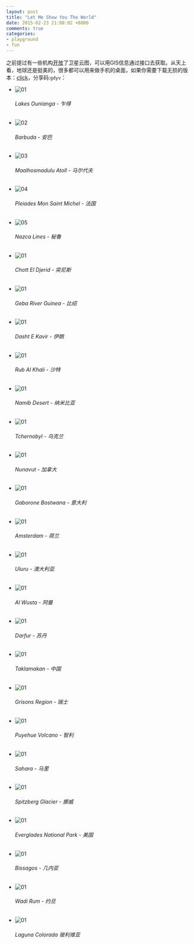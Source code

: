 ```yaml
---
layout: post
title: "Let Me Show You The World"
date: 2015-02-23 21:08:02 +0800
comments: true
categories:
- playground
- fun
---
```


之前提过有一些机构[开放](http://www.ppgis.net/imagery.htm)了卫星云图，可以用GIS信息通过接口去获取。从天上看，地球还是挺美的，很多都可以用来做手机的桌面，如果你需要下载无损的版本：[click](http://pan.baidu.com/s/1sjuiOqx)，分享码:`gdyv`：

<link rel="stylesheet" type="text/css" href="/downloads/static/css/elasticstack_slider.css" />

<div class="slider-container">
    <ul id="elasticstack" class="elasticstack">
        <li><img src="/downloads/images/2015_02/satellite_images/r19961_39_2013.jpg" alt="01"/><h6>Lakes Ounianga - 乍得</h6></li>
        <li><img src="/downloads/images/2015_02/satellite_images/r1460_39_2006.jpg" alt="02"/><h6>Barbuda - 安巴</h6></li>
        <li><img src="/downloads/images/2015_02/satellite_images/r1585_39_2000.jpg" alt="03"/><h6>Maalhosmadulu Atoll - 马尔代夫</h6></li>
        <li><img src="/downloads/images/2015_02/satellite_images/r4937_39_2012.jpg" alt="04"/><h6>Pleiades Mon Saint Michel - 法国</h6></li>
        <li><img src="/downloads/images/2015_02/satellite_images/r870_39_2002.jpg" alt="05"/><h6>Nazca Lines - 秘鲁</h6></li>
        <li><img src="/downloads/images/2015_02/satellite_images/r950_39_2005.jpg" alt="01"/><h6>Chott El Djerid - 突尼斯</h6></li>
        <li><img src="/downloads/images/2015_02/satellite_images/r1315_39_2002.jpg" alt="01"/><h6>Geba River Guinea - 比绍</h6></li>
        <li><img src="/downloads/images/2015_02/satellite_images/r1385_39_2006.jpg" alt="01"/><h6>Dasht E Kavir - 伊朗</h6></li>
        <li><img src="/downloads/images/2015_02/satellite_images/r1570_39_1995.jpg" alt="01"/><h6>Rub Al Khali - 沙特</h6></li>
        <li><img src="/downloads/images/2015_02/satellite_images/r1560_39_2000.jpg" alt="01"/><h6>Namib Desert - 纳米比亚</h6></li>
        <li><img src="/downloads/images/2015_02/satellite_images/r1650_39_1986.jpg" alt="01"/><h6>Tchernobyl - 乌克兰</h6></li>
        <li><img src="/downloads/images/2015_02/satellite_images/r1675_39_2007.jpg" alt="01"/><h6>Nunavut - 加拿大</h6></li>
        <li><img src="/downloads/images/2015_02/satellite_images/r16692_39_2012.jpg" alt="01"/><h6>Gaborone Bostwana - 意大利</h6></li>
        <li><img src="/downloads/images/2015_02/satellite_images/r495_39_2002.jpg" alt="01"/><h6>Amsterdam - 荷兰</h6></li>
        <li><img src="/downloads/images/2015_02/satellite_images/r16680_39_2012.jpg" alt="01"/><h6>Uluru - 澳大利亚</h6></li>
        <li><img src="/downloads/images/2015_02/satellite_images/r1140_39_2007.jpg" alt="01"/><h6>Al Wusta - 阿曼</h6></li>
        <li><img src="/downloads/images/2015_02/satellite_images/r1080_39_2006.jpg" alt="01"/><h6>Darfur - 苏丹</h6></li>
        <li><img src="/downloads/images/2015_02/satellite_images/r920_39_2004.jpg" alt="01"/><h6>Taklamakan - 中国</h6></li>
        <li><img src="/downloads/images/2015_02/satellite_images/r1580_39_2004.jpg" alt="01"/><h6>Grisons Region - 瑞士</h6></li>
        <li><img src="/downloads/images/2015_02/satellite_images/r1660_39_2011.jpg" alt="01"/><h6>Puyehue Volcano - 智利</h6></li>
        <li><img src="/downloads/images/2015_02/satellite_images/r1530_39_1999.jpg" alt="01"/><h6>Sahara - 马里</h6></li>
        <li><img src="/downloads/images/2015_02/satellite_images/r34229_39_2013.jpg" alt="01"/><h6>Spitzberg Glacier - 挪威</h6></li>
        <li><img src="/downloads/images/2015_02/satellite_images/r825_39_2006.jpg" alt="01"/><h6>Everglades National Park - 美国</h6></li>
        <li><img src="/downloads/images/2015_02/satellite_images/r20048_39_2013.jpg" alt="01"/><h6>Bissagos - 几内亚</h6></li>
        <li><img src="/downloads/images/2015_02/satellite_images/r1400_39_2003.jpg" alt="01"/><h6>Wadi Rum - 约旦</h6></li>
        <li><img src="/downloads/images/2015_02/satellite_images/r1270_39_2004.jpg" alt="01"/><h6>Laguna Colorada 玻利维亚</h6></li>
    </ul>
</div><!-- /container -->

<script src="/downloads/static/js/draggabilly.pkgd.min.js"></script>
<script src="/downloads/static/js/modernizr.custom.js"></script>
<script src="/downloads/static/js/elastiStack.js"></script>
<script>
    new ElastiStack( document.getElementById( 'elasticstack' ) );
</script>


